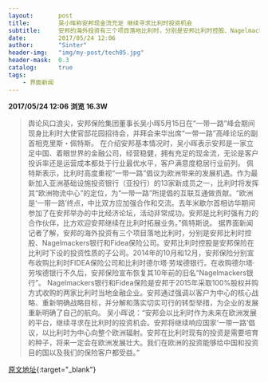 ```yaml
---
layout:       post
title:        吴小晖称安邦现金流充足 继续寻求比利时投资机会
subtitle:     安邦的海外投资有三个项目落地比利时，分别是安邦比利时控股、Nagelmackers银行和Fidea保险公司。
date:         2017/05/24 12:06
author:       "Sinter"
header-img:   "img/my-post/tech05.jpg"
header-mask:  0.3
catalog:      true
tags:
    - 界面新闻
---
```


**2017/05/24 12:06**  **浏览 16.3W**

> 舆论风口浪尖，安邦保险集团董事长吴小晖5月15日在“一带一路”峰会期间现身比利时大使官邸花园招待会，并拜会来华出席“一带一路”高峰论坛的副首相克里斯・佩特斯。
在介绍安邦基本情况时，吴小晖表示安邦是一家立足中国、着眼世界的金融公司，经营稳健，拥有充足的现金流，无论是客户投诉率还是运营成本都处于行业最优水平，客户满意度稳居行业前列。
佩特斯表示，比利时高度重视“一带一路”倡议为欧洲带来的发展机遇。作为最新加入亚洲基础设施投资银行（亚投行）的13家新成员之一，比利时将发挥其“欧洲物流中心”的定位，为“一带一路”所提倡的互联互通做贡献。“欧洲是‘一带一路’终点，中比双方应加强合作和交流。去年米歇尔首相访华期间参加了在安邦举办的中比经济论坛，活动非常成功。安邦是比利时强有力的合作伙伴，比方欢迎安邦继续在比利时拓展业务。”佩特斯说。
据界面新闻记者了解，安邦的海外投资有三个项目落地比利时，分别是安邦比利时控股、Nagelmackers银行和Fidea保险公司。安邦比利时控股是安邦保险在比利时下设的投资性质的子公司。2014年的10月和12月，安邦保险分别宣布收购比利时FIDEA保险公司和比利时德尔塔·劳埃德银行。在收购德尔塔·劳埃德银行不久后，安邦保险宣布恢复其10年前的旧名“Nagelmackers银行”。
Nagelmackers银行和Fidea保险是安邦于2015年采取100%股权并购方式收购的两家比利时当地金融企业。安邦通过强调以客户为中心的核心战略、重新明确战略目标，并分解和落实切实可行的转型举措，为企业的发展重新明确了自己的航向。
吴小晖说：“安邦会以比利时作为未来在欧洲发展的平台，继续寻求在比利时的投资机会。安邦将继续响应国家‘一带一路’倡议，以比利时为中心向整个欧洲辐射。安邦在比利时现有的投资是需要培育的种子，将来一定会在欧洲发展壮大。我们在欧洲的投资能够给中国和投资目的国以及我们的保险客户都受益。”


[原文地址](http://www.jiemian.com/article/1344745.html){:target="_blank"}


